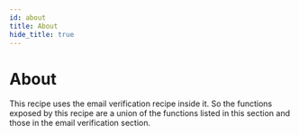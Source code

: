 ```yaml
---
id: about
title: About
hide_title: true
---
```


# About

This recipe uses the email verification recipe inside it. So the functions exposed by this recipe are a union of the functions listed in this section and those in the email verification section.